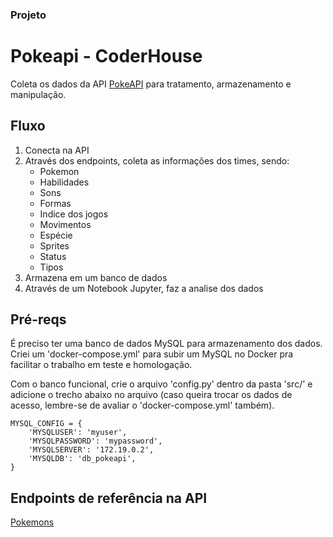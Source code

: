 ### Projeto

# Pokeapi - CoderHouse
Coleta os dados da API [PokeAPI](https://pokeapi.co/) para tratamento, armazenamento e manipulação.


## Fluxo
1. Conecta na API
2. Através dos endpoints, coleta as informações dos times, sendo:
   - Pokemon
   - Habilidades
   - Sons
   - Formas
   - Indice dos jogos
   - Movimentos
   - Espécie
   - Sprites
   - Status
   - Tipos
3. Armazena em um banco de dados
4. Através de um Notebook Jupyter, faz a analise dos dados


## Pré-reqs
É preciso ter uma banco de dados MySQL para armazenamento dos dados. Criei um 'docker-compose.yml' para subir um MySQL no Docker pra facilitar o trabalho em teste e homologação.

Com o banco funcional, crie o arquivo 'config.py' dentro da pasta 'src/' e adicione o trecho abaixo no arquivo (caso queira trocar os dados de acesso, lembre-se de avaliar o 'docker-compose.yml' também).

```shell
MYSQL_CONFIG = {
    'MYSQLUSER': 'myuser',
    'MYSQLPASSWORD': 'mypassword',
    'MYSQLSERVER': '172.19.0.2',
    'MYSQLDB': 'db_pokeapi',
}
```

## Endpoints de referência na API
[Pokemons](https://pokeapi.co/api/v2/pokemon/)
